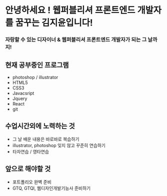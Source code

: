 # 안녕하세요 ! 웹퍼블리셔 프론트엔드 개발자를 꿈꾸는 김지윤입니다!

### 자랑할 수 있는 디자이너 & 웹퍼블리셔 프론트엔드 개발자가 되는 그 날까지!

## 현재 공부중인 프로그램
* photoshop  /  illustrator
* HTML5
* CSS3
* Javacsript
* Jquery
* React
* git

## 수업시간외에 노력하는 것
* 그 날 배운 내용은 바로바로 복습하기
* illustrator, photoshop 잊지 않고 꾸준히 연습하기
* 타자연습 / 영타연습

## 앞으로 해야할 것
* 포트폴리오 완벽 준비
* GTQ, GTQI, 웹디자인개발기능사 준비하기
